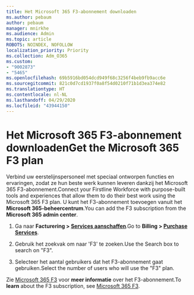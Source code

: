 ```yaml
---
title: Het Microsoft 365 F3-abonnement downloaden
ms.author: pebaum
author: pebaum
manager: mnirkhe
ms.audience: Admin
ms.topic: article
ROBOTS: NOINDEX, NOFOLLOW
localization_priority: Priority
ms.collection: Adm_O365
ms.custom:
- "9002873"
- "5465"
ms.openlocfilehash: 69b5916bd054dcd949f68c3256f4beb9fb9acc6e
ms.sourcegitcommit: 821c0d7cd1937f0a8f54d0210f71b1d3ea374e82
ms.translationtype: HT
ms.contentlocale: nl-NL
ms.lasthandoff: 04/29/2020
ms.locfileid: "43944150"
---
```

# <a name="get-the-microsoft-365-f3-plan"></a><span data-ttu-id="292f4-102">Het Microsoft 365 F3-abonnement downloaden</span><span class="sxs-lookup"><span data-stu-id="292f4-102">Get the Microsoft 365 F3 plan</span></span>

<span data-ttu-id="292f4-103">Verbind uw eerstelijnspersoneel met speciaal ontworpen functies en ervaringen, zodat ze hun beste werk kunnen leveren dankzij het Microsoft 365 F3-abonnement.</span><span class="sxs-lookup"><span data-stu-id="292f4-103">Connect your Firstline Workforce with purpose-built tools and experiences that allow them to do their best work using the Microsoft 365 F3 plan.</span></span> <span data-ttu-id="292f4-104">U kunt het F3-abonnement toevoegen vanuit het **Microsoft 365-beheercentrum**.</span><span class="sxs-lookup"><span data-stu-id="292f4-104">You can add the F3 subscription from the **Microsoft 365 admin center**.</span></span>

1. <span data-ttu-id="292f4-105">Ga naar **Facturering > [Services aanschaffen](https://go.microsoft.com/fwlink/p/?linkid=868433)**.</span><span class="sxs-lookup"><span data-stu-id="292f4-105">Go to **Billing > [Purchase Services](https://go.microsoft.com/fwlink/p/?linkid=868433)**.</span></span>

2. <span data-ttu-id="292f4-106">Gebruik het zoekvak om naar 'F3' te zoeken.</span><span class="sxs-lookup"><span data-stu-id="292f4-106">Use the Search box to search on "F3".</span></span>

3. <span data-ttu-id="292f4-107">Selecteer het aantal gebruikers dat het F3-abonnement gaat gebruiken.</span><span class="sxs-lookup"><span data-stu-id="292f4-107">Select the number of users who will use the "F3" plan.</span></span>

<span data-ttu-id="292f4-108">Zie [Microsoft 365 F3](https://www.microsoft.com/microsoft-365/microsoft-365-enterprise-f3?activetab=pivot%3aoverviewtab) voor **meer informatie** over het F3-abonnement.</span><span class="sxs-lookup"><span data-stu-id="292f4-108">To **learn** about the F3 subscription, see [Microsoft 365 F3](https://www.microsoft.com/microsoft-365/microsoft-365-enterprise-f3?activetab=pivot%3aoverviewtab).</span></span>
